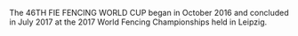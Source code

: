 The 46TH FIE FENCING WORLD CUP began in October 2016 and concluded in July 2017 at the 2017 World Fencing Championships held in Leipzig.
